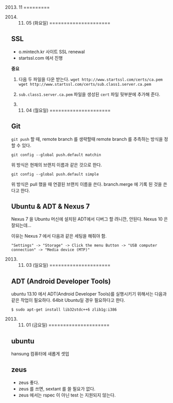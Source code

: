 2013. 11
=========

2013. 11. 05 (화요일)
=====================

SSL
----
* o.mintech.kr 사이트 SSL renewal
* startssl.com 에서 진행

**중요**

1. 다음 두 파일을 다운 받는다.
`wget http://www.startssl.com/certs/ca.pem`
`wget http://www.startssl.com/certs/sub.class1.server.ca.pem`
2. `sub.class1.server.ca.pem` 파일을 생성된 `cert` 파일 뒷부분에 추가해 준다.

2013. 11. 04 (월요일)
=====================

Git
----
`git push` 할 때, remote branch 를 생략할때 remote branch 를 추측하는 방식을 정할 수 있다.

```
git config --global push.default matchin
```

위 방식은 현재의 브랜치 이름과 같은 것으로 한다.

```
git config --global push.default simple
```

위 방식은 pull 했을 때 연결된 브랜치 이름을 쓴다. branch.merge 에 기록 된 것을 쓴다고 한다.

Ubuntu & ADT & Nexus 7
------------------------------
Nexus 7 을 Ubuntu 머신에 설치된 ADT에서 디버그 할 려니깐, 안된다.
Nexus 10 은 잘되는데...

이유는 Nexus 7 에서 다음과 같은 세팅을 해줘야 함.

    "Settings" -> "Storage" -> Click the menu Button -> "USB computer connection" -> "Media device (MTP)"

2013. 11. 03 (일요일)
=====================

ADT (Android Developer Tools)
------------------------------
ubuntu 13.10 에서 ADT(Android Developer Tools)를 실행시키기 위해서는 다음과 같은 작업이 필요하다. 64bit Ubuntu일 경우 필요하다고 한다.

```
$ sudo apt-get install lib32stdc++6 zlib1g:i386
```

2013. 11. 01 (금요일)
=====================

ubuntu
-------

hansung 컴퓨터에 새롭게 셋업

zeus
-----
* zeus 좋다.
* zeus 를 쓰면, sextant 를 쓸 필요가 없다.
* zeus 에서는 rspec 이 아닌 test 는 지원되지 않는다.